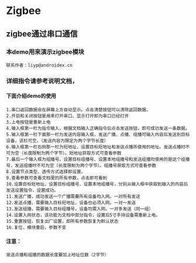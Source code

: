 # Zigbee
## zigbee通过串口通信

### 本demo用来演示zigbee模块

    联系作者：liyp@androidex.cn

### 详细指令请参考说明文档，

#### 下面介绍demo的使用

    1.串口返回数据会在屏幕上方自动显示。点击清楚按钮可以清除返回数据。
    2.开启和关闭按钮是用来打开串口，显示打开即为串口已经打开
    3.上电按钮是重新上电
    4.输入框第一栏为指令输入，根据文档输入正确指令后点击发送按钮，即可成功发送一条数据。
    5.输入框第一栏下面那一栏为发送内容输入框，发送广播、点播、组播可输入内容后发送到目标设备，该栏可空。（发送内容为限定为两个字节长度）
    6.输入框第一栏右侧那一栏为短地址，设置目标短地址和发送点播所使用的地址。发送点播时不可为空（长度限制为两个字节）。短地址获取方式可查看参数
    7.最后一个输入框为组播号，设置目标组播号、设置本地组播号和发送组播均使用的是这个组播号，发送组播时不可为空（长度限制为两个字节）。组播号获取方式可查看参数
    8.设置节点类型、透传方式选择即设置，
    9.查看参数可查看文档里的所有参数，点击即可看到
    10.设置目标短地址、设置目标组播号、设置本地组播号，分别从输入框中获取到输入的内容后发送设置指令，设置成功。
    11.发送广播，成功发送一个广播需要所有设备均入网。一对所有发送
    12.发送点播，需要输入目标短地址，设备也必须入网。一对一发送
    13.发送组播，需要输入目标组播号，设备均需入网。一对多发送（同一组）
    14.设置入网状态，该功能为文档中部分指令，设置后5寸手持设备需重新上电。
    15.重置按钮，恢复出厂设置，即所有参数恢复为默认状态
    16.复位，模块重启，参数不变

#### 注意：
    发送点播和组播的数据长度要加上地址位数（2字节）




